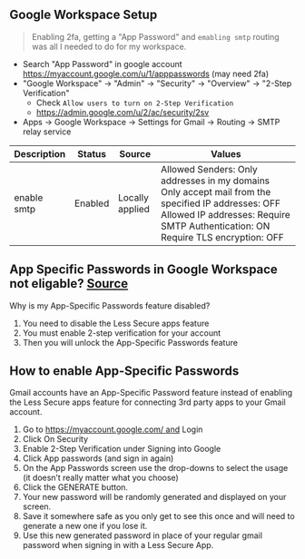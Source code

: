 ## Google Workspace Setup

> Enabling 2fa, getting a "App Password" and `emabling smtp` routing was all I needed to do for my workspace.

* Search "App Password" in google account https://myaccount.google.com/u/1/apppasswords (may need 2fa)
* "Google Workspace" -> "Admin" -> "Security" -> "Overview" -> "2-Step Verification"
  * Check `Allow users to turn on 2-Step Verification`
  * https://admin.google.com/u/2/ac/security/2sv
* Apps -> Google Workspace -> Settings for Gmail -> Routing -> SMTP relay service

Description | Status | Source | Values
-- | -- | -- | --
enable smtp | Enabled | Locally applied | Allowed Senders: Only addresses in my domains Only accept mail from the specified IP addresses: OFF Allowed IP addresses: Require SMTP Authentication: ON Require TLS encryption: OFF


## App Specific Passwords in Google Workspace not eligable? [Source](https://mycustomsoftware.com/app-specific-passwords-in-google-workspace-not-eligable/)

Why is my App-Specific Passwords feature disabled?

1. You need to disable the Less Secure apps feature
2. You must enable 2-step verification for your account
3. Then you will unlock the App-Specific Passwords feature

## How to enable App-Specific Passwords

Gmail accounts have an App-Specific Password feature instead of enabling the Less Secure apps feature for connecting 3rd party apps to your Gmail account.

1. Go to https://myaccount.google.com/ and Login
2. Click On Security
3. Enable 2-Step Verification under Signing into Google
4. Click App passwords (and sign in again)
5. On the App Passwords screen use the drop-downs to select the usage (it doesn’t really matter what you choose)
6. Click the GENERATE button.
7. Your new password will be randomly generated and displayed on your screen.
8. Save it somewhere safe as you only get to see this once and will need to generate a new one if you lose it.
9. Use this new generated password in place of your regular gmail password when signing in with a Less Secure App.
